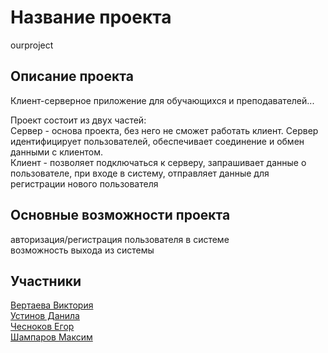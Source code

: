 # Название проекта
ourproject
## Описание проекта
Клиент-серверное приложение для обучающихся и преподавателей...

Проект состоит из двух частей:\
Сервер - основа проекта, без него не сможет работать клиент. Сервер идентифицирует пользователей, обеспечивает соединение и обмен данными с клиентом.\
Клиент - позволяет подключаться к серверу, запрашивает данные о пользователе, при входе в систему, отправляет данные для регистрации нового пользователя

## Основные возможности проекта
авторизация/регистрация пользователя в системе\
возможность выхода из системы

## Участники
[Вертаева Виктория](https://github.com/1maxi1/ourproject/wiki/Вертаева-Виктория)\
[Устинов Данила](https://github.com/1maxi1/ourproject/wiki/Устинов-Данила)\
[Чесноков Егор](https://github.com/1maxi1/ourproject/wiki/Чесноков-Егор)\
[Шампаров Максим](https://github.com/1maxi1/ourproject/wiki/Шампаров-Максим)
